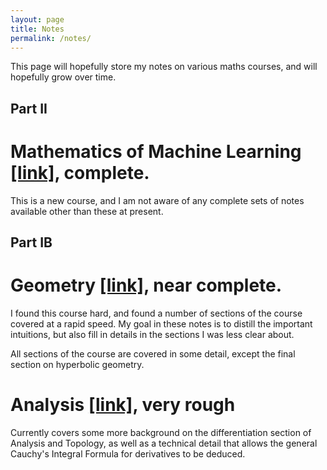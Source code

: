 ```yaml
---
layout: page
title: Notes
permalink: /notes/
---
```


This page will hopefully store my notes on various maths courses, and will hopefully grow over time.

## Part II

# Mathematics of Machine Learning <a href="../assets/MML/MML.pdf" target="_blank">[link]</a>, complete.

This is a new course, and I am not aware of any complete sets of notes available other than these at present.

## Part IB

# Geometry <a href="../assets/Geometry/Geom.pdf" target="_blank">[link]</a>, near complete.

I found this course hard, and found a number of sections of the course covered at a rapid speed. My goal in these notes is to distill the important intuitions, but also fill in details in the sections I was less clear about.

All sections of the course are covered in some detail, except the final section on hyperbolic geometry.

# Analysis <a href="../assets/Anal.pdf" target="_blank">[link]</a>, very rough

<!-- Currently only covers a useful trick to verify the general derivative form of Cauch -->

Currently covers some more background on the differentiation section of Analysis and Topology, as well as a technical detail that allows the general Cauchy's Integral Formula for derivatives to be deduced.

<!-- In future, I'd like to expand this when I know more analysis. -->

<!-- # Principles of Statistics <a href="../assets/PoS/pos.pdf" target="_blank">[link]</a>. created 22nd October 2021. -->
<!-- I have just started writing up notes for the Principles of Statistics course. -->